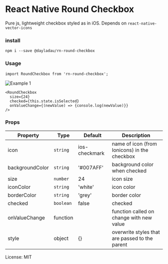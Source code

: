 # React Native Round Checkbox

Pure js, lightweight checkbox styled as in iOS. Depends on `react-native-vector-icons`

### install

`npm i --save @dayladau/rn-round-checkbox`

### Usage

`import RoundCheckbox from 'rn-round-checkbox';`

![Example 1](https://raw.githubusercontent.com/vonovak/react-native-round-checkbox/master/image.png 'Example 1')

```
<RoundCheckbox
  size={24}
  checked={this.state.isSelected}
  onValueChange={(newValue) => {console.log(newValue)}}
/>
```

### Props

| Property        | Type      | Default       | Description                                   |
| --------------- | --------- | ------------- | --------------------------------------------- |
| icon            | `string`  | ios-checkmark | name of icon (from Ionicons) in the checkbox  |
| backgroundColor | `string`  | '#007AFF'     | background color when checked                 |
| size            | `number`  | 24            | icon size                                     |
| iconColor       | `string`  | 'white'       | icon color                                    |
| borderColor     | `string`  | 'grey'        | border color                                  |
| checked         | `boolean` | false         | checked                                       |
| onValueChange   | function  |               | function called on change with new value      |
| style           | object    | {}            | overwrite styles that are passed to the parent|

License: MIT
